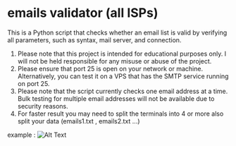 # emails validator (all ISPs)
This is a Python script that checks whether an email list is valid by verifying all parameters, such as syntax, mail server, and connection.
1. Please note that this project is intended for educational purposes only. I will not be held responsible for any misuse or abuse of the project.
2. Please ensure that port 25 is open on your network or machine. Alternatively, you can test it on a VPS that has the SMTP service running on port 25.
3. Please note that the script currently checks one email address at a time. Bulk testing for multiple email addresses will not be available due to security reasons.
4. For faster result you may need to split the terminals into 4 or more also split your data (emails1.txt , emails2.txt ...)

example : 
![Alt Text]([path/to/image.png](https://i.ibb.co/C9bZ5ym/1.png))
